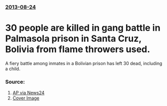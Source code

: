 ### [2013-08-24](/news/2013/08/24/index.md)

# 30 people are killed in gang battle in Palmasola prison in Santa Cruz, Bolivia from flame throwers used. 

A fiery battle among inmates in a Bolivian prison has left 30 dead, including a child.


### Source:

1. [AP via News24](http://www.news24.com/news24/World/News/30-dead-in-Bolivia-prision-riot-20130824)
1. [Cover Image](http://cdn.24.co.za/files/Cms/General/d/2455/099aff5013e94ea08ad7fcbcaeb1d4da.jpg)
